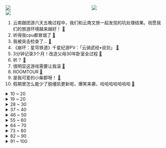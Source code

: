 <div >
	<a style="float:left;width:55%;" href = "https://github.com/anuraghazra/github-readme-stats">
	 <img src = "https://github-readme-stats.vercel.app/api?username=iuuuuuaena&theme=buefy&show_icons=true"/>
	</a>
	<a  style="float:right;width:45%" href = "https://github.com/anuraghazra/github-readme-stats">
	 <img  src="https://github-readme-stats.vercel.app/api/top-langs/?username=anuraghazra&layout=compact"/>
	</a>
	</div>

[![](https://img.shields.io/badge/jxd-@jxdgogogo.xyz-yellowgreen.svg)](https://www.jxdgogogo.xyz)<br>
1. 云南跟团游六天五晚过程中，我们和云南文旅一起发现的坑处理结果。祝愿我们的旅游环境越来越好！ [:link:](//www.bilibili.com/video/BV1DC4y1L794) <br>
2. 听得我cpu都冒烟了 [:link:](//www.bilibili.com/video/BV1V8411y7tx) <br>
3. 我被突击检查了… [:link:](//www.bilibili.com/video/BV1SC4y1R7mg) <br>
4. 《崩坏：星穹铁道》千星纪游PV：「云骑武经•说剑」 [:link:](//www.bilibili.com/video/BV12N4y1o7ET) <br>
5. 3分钟记录3个月！改造父母30年卧室全过程 [:link:](//www.bilibili.com/video/BV1kz4y1G7T9) <br>
6. 听？ [:link:](//www.bilibili.com/video/BV1Uz4y1G74P) <br>
7. 很明显这游戏需要让我滚 [:link:](//www.bilibili.com/video/BV1BF41127Pb) <br>
8. ROOMTOUR [:link:](//www.bilibili.com/video/BV1zw411w744) <br>
9. 是我可爱的小柴郡呀！ [:link:](//www.bilibili.com/video/BV1VV411c7CK) <br>
10. 假期里怎么能少了脱缰凯更新呢，爆笑来袭，哈哈哈哈哈哈哈 [:link:](//www.bilibili.com/video/BV19F41127rs) <br>
<details>
<summary>10 ~ 20</summary>

11. 我把四川做成了一块超大饼干！来带你云旅游~ [:link:](//www.bilibili.com/video/BV1Qw411a7kr) <br>
12. 整活！背着女友借钱偷偷买百万豪车…被她发现了！ [:link:](//www.bilibili.com/video/BV1Nz4y1F73L) <br>
13. 天国藏在鼻尖之下！99%的玩家通关只玩到了1% [:link:](//www.bilibili.com/video/BV1mH4y1Z7n8) <br>
14. 断更的一个月，我在民间川剧团看见真正的热爱 [:link:](//www.bilibili.com/video/BV1a34y1V7AT) <br>
15. 【(G)I-DLE】[M/V] - 'I Want That' [:link:](//www.bilibili.com/video/BV1fN4y1o7hh) <br>
16. 外国人 重庆街头第一次挑战吃 爆辣蛙 被市民围观！10分钟吃完一盆蛙 竟然是第一个挑战成功的人 ，这吃辣的能力和干饭的速度在外国友人里必须榜上有名！ [:link:](//www.bilibili.com/video/BV1Xu411T7y8) <br>
17. 爆燃！特效炸裂！原神游泳大赛！ [:link:](//www.bilibili.com/video/BV1ww411y7Dx) <br>
18. 改掉舍友的坏习惯 [:link:](//www.bilibili.com/video/BV1vC4y1L7Zp) <br>
19. 【CS沙雕动画11】最后的告别 [:link:](//www.bilibili.com/video/BV1aN4y1o7E8) <br>
</details>
<details>
<summary>19 ~ 20</summary>

20. 《幸福女仆 : 他说养我，不只是说说》豆瓣评分:10.0 [:link:](//www.bilibili.com/video/BV1bH4y1d7PL) <br>
21. “这不是你梦寐以求的长大吗？你眼眶怎么红了？” [:link:](//www.bilibili.com/video/BV1tN4y1o7KL) <br>
22. 教授在上课时得知自己获得诺贝尔奖！ [:link:](//www.bilibili.com/video/BV17w411a7hQ) <br>
23. 【轰】我精神状态真的蚌极啦！！ [:link:](//www.bilibili.com/video/BV1qN4y1f7z2) <br>
24. 今天救了一窝困在印刷厂里的猫 [:link:](//www.bilibili.com/video/BV1bN4y1o7RZ) <br>
25. 所有人都以为是小孩想拿回游泳圈，但他那一脚把我们踢成了一个无趣的大人 [:link:](//www.bilibili.com/video/BV1Qw411C7C9) <br>
26. 看来并不是颜色的问题… [:link:](//www.bilibili.com/video/BV1qH4y1d7B7) <br>
27. 师傅教大学生徒弟炒土豆丝，徒弟下次要挑战师傅 [:link:](//www.bilibili.com/video/BV14u4y1x7uu) <br>
28. “死神始终慢我一步！！” [:link:](//www.bilibili.com/video/BV18H4y1d7VJ) <br>
</details>
<details>
<summary>28 ~ 30</summary>

29. 可以应聘当鸵鸟吗？ [:link:](//www.bilibili.com/video/BV1WF41127iT) <br>
30. 每个人都该有一份，属于自己的遗愿清单，高分经典电影《遗愿清单》 [:link:](//www.bilibili.com/video/BV1uu411M7Ce) <br>
31. 进击的巨人同款雨衣 [:link:](//www.bilibili.com/video/BV1rN4y1o7kX) <br>
32. 我们是长大了，不是瞎了！同一角色对比吓死个人！ [:link:](//www.bilibili.com/video/BV1Tj411b75u) <br>
33. 泉水指挥官 [:link:](//www.bilibili.com/video/BV1Wm4y1G773) <br>
34. 有地线差点被电死，视频看到一半你能猜到故障原因吗？ [:link:](//www.bilibili.com/video/BV1EH4y1Z7V8) <br>
35. 希望大家都能接住这两个字！ [:link:](//www.bilibili.com/video/BV1Qh4y167C2) <br>
36. 母亲的一句话，让他从学霸变成了“网瘾少年”… [:link:](//www.bilibili.com/video/BV148411C7uX) <br>
37. 国庆节返校后上数学课。 [:link:](//www.bilibili.com/video/BV1YH4y1d721) <br>
</details>
<details>
<summary>37 ~ 40</summary>

38. 丑了二十多年 就让我帅这一天吧… [:link:](//www.bilibili.com/video/BV1mm4y137FL) <br>
39. 比“狮子王”更残酷，真实的动物大迁徙有多震撼...【非洲第2集】 [:link:](//www.bilibili.com/video/BV1g34y137NU) <br>
40. 《送你一箱油》之帮“喜庆哥”出婚车，我发誓我真的什么都没干！ [:link:](//www.bilibili.com/video/BV1j34y137No) <br>
41. 为了见粉丝特意准备的雷电将军私设礼服 [:link:](//www.bilibili.com/video/BV16j411b7Ug) <br>
42. 全球唯一！撒哈拉沙漠美食！流传1000年！都吃些什么？ [:link:](//www.bilibili.com/video/BV1Sw411a7fZ) <br>
43. 评价一下我弟的饭量。。 [:link:](//www.bilibili.com/video/BV1mH4y1f7mx) <br>
44. 【时代少年团】《三人行》13:稳定行 [:link:](//www.bilibili.com/video/BV1194y1h7Fi) <br>
45. 《茶馆》。老舍先生。 [:link:](//www.bilibili.com/video/BV1ku411T7KU) <br>
46. 我震撼，主办居然给我安排了8个保安… [:link:](//www.bilibili.com/video/BV18N4y1o7FX) <br>
</details>
<details>
<summary>46 ~ 50</summary>

47. 女友突然对我说“生个孩子吧”，我人都傻了！ [:link:](//www.bilibili.com/video/BV1wm4y1g7VW) <br>
48. ⚡  啊？ ⚡ [:link:](//www.bilibili.com/video/BV1Zu411u7rs) <br>
49. 太酷啦！ [:link:](//www.bilibili.com/video/BV1c8411y71e) <br>
50. 画 质 越 清 晰，童 年 却 越 来 越 模糊。。 [:link:](//www.bilibili.com/video/BV1Xz4y1G7jw) <br>
51. 细读经典：不接受任何反驳！这就是华语影史最好的战争电影 [:link:](//www.bilibili.com/video/BV1xh4y1h7Rb) <br>
52. 疯了！找到这些《猫和老鼠》表情包的出处到底多难？竟然... [:link:](//www.bilibili.com/video/BV1Ju411g74J) <br>
53. 请全村小猫吃一顿饭，一种古老的半自动云喂猫装置 [:link:](//www.bilibili.com/video/BV1uu411M7AZ) <br>
54. 用激光笔逗楼下6只猫 [:link:](//www.bilibili.com/video/BV1kp4y1c7Fb) <br>
55. 欢迎光临比奇堡精神病院 [:link:](//www.bilibili.com/video/BV1h34y1V7Sd) <br>
</details>
<details>
<summary>55 ~ 60</summary>

56. 混子的爱恨情仇 [:link:](//www.bilibili.com/video/BV1uV411c7dR) <br>
57. 仙侠剧都不敢这么拍！原神修仙法力无边！ [:link:](//www.bilibili.com/video/BV1hH4y1f7ko) <br>
58. 杀疯了！这才是真正的顶级大女主《穿进赛博游戏后干掉boss成功上位》 [:link:](//www.bilibili.com/video/BV1V84y1S7su) <br>
59. ？ [:link:](//www.bilibili.com/video/BV1fV411F7GU) <br>
60. 这就是贫僧西天取回的真经！！！ [:link:](//www.bilibili.com/video/BV1SH4y1f7ea) <br>
61. 受 不 了 了 [:link:](//www.bilibili.com/video/BV1ZF41127ML) <br>
62. 吕布出制裁，一劈一个不吭声 [:link:](//www.bilibili.com/video/BV1cu411M7U6) <br>
63. 个人主义盛行的美国是怎么建立国家认同的【思维实验室】 [:link:](//www.bilibili.com/video/BV1U94y1h7th) <br>
64. 手机丢失23天，我跨城60公里，从广州杀到佛山，爬楼26层，对500多户人家wifi筛查，直接带上警察找到那个人的家里，直接拿回我的手机，我要把我失去的拿回来～ [:link:](//www.bilibili.com/video/BV1GC4y1L7ng) <br>
</details>
<details>
<summary>64 ~ 70</summary>

65. 大家都在问，反超日本队的最后一棒是谁 [:link:](//www.bilibili.com/video/BV1jw411a7an) <br>
66. JENNIE Solo曲You & Me舞蹈版MV公开 [:link:](//www.bilibili.com/video/BV1oF41127TN) <br>
67. 大一刚开学 VS 开学一年后 [:link:](//www.bilibili.com/video/BV1P84y1m7Mj) <br>
68. 真诚和童心 [:link:](//www.bilibili.com/video/BV1Km4y1G7ev) <br>
69. 【英雄联盟】2023全球总决赛主题曲《登神》 [:link:](//www.bilibili.com/video/BV1am4y1V7vf) <br>
70. 国庆开学补作业的我 [:link:](//www.bilibili.com/video/BV1o8411C7FR) <br>
71. 你再生气，我要生气了！ [:link:](//www.bilibili.com/video/BV1vz4y1G7yt) <br>
72. 真气人啊，第一次看火箭发射，还拍错了 [:link:](//www.bilibili.com/video/BV1v34y1V7UY) <br>
73. 10个打工人变态神器，我打算节后偷偷用起来 [:link:](//www.bilibili.com/video/BV1n84y1U7d7) <br>
</details>
<details>
<summary>73 ~ 80</summary>

74. 画手接稿的每一天be like： [:link:](//www.bilibili.com/video/BV1sw41127kz) <br>
75. 狗真的会越养越像主人 [:link:](//www.bilibili.com/video/BV1AN411J7Jz) <br>
76. 神秘武器：幻影弯刀的传奇历史 [:link:](//www.bilibili.com/video/BV1Um4y137Dy) <br>
77. 你好！您叫的滴滴专车到了！！【BUG快乐阴人流#11】 [:link:](//www.bilibili.com/video/BV1D94y1h7Ha) <br>
78. 【黑猫】便利店 [:link:](//www.bilibili.com/video/BV1A94y1a7c3) <br>
79. 假期结束了，我又回到了我背井离乡的小屋 [:link:](//www.bilibili.com/video/BV19H4y1d71i) <br>
80. 襄儿，别去风陵渡 [:link:](//www.bilibili.com/video/BV1g94y1a7ZG) <br>
81. 杀死我拖延的一段话： [:link:](//www.bilibili.com/video/BV12C4y1o7gi) <br>
82. 【原神整活】😝枫丹就交给你了，达达利亚！ [:link:](//www.bilibili.com/video/BV1a8411C7vm) <br>
</details>
<details>
<summary>82 ~ 90</summary>

83. 莱欧：监狱里怎么都是些奇怪的人啊！！ [:link:](//www.bilibili.com/video/BV1AC4y1Z75D) <br>
84. 真有男孩子会爱上妈妈的闺蜜吗？你能接受差多少岁的姐弟恋？ [:link:](//www.bilibili.com/video/BV1Pm4y1G7HE) <br>
85. 中考前没发现我，你就亏大了 [:link:](//www.bilibili.com/video/BV1EH4y1f71C) <br>
86. 最感动的一集 [:link:](//www.bilibili.com/video/BV1Uu411T7h7) <br>
87. 让子弹飞，但是萝莉音葛优【全女声配音】 [:link:](//www.bilibili.com/video/BV1r94y1h7Ze) <br>
88. 《顶级理解》 [:link:](//www.bilibili.com/video/BV1Bw411a7cR) <br>
89. 爆肝！up主自制漫画带你走进《明朝那些事儿》！ [:link:](//www.bilibili.com/video/BV1WF41127wv) <br>
90. 阿姨，你好像没遮住 [:link:](//www.bilibili.com/video/BV1vN4y1o73u) <br>
91. 「花生」浅谈33台iPad发展史：十四年了，一个能打的都没有 [:link:](//www.bilibili.com/video/BV1Fz4y1F7Dc) <br>
</details>
<details>
<summary>91 ~ 100</summary>

92. 宠物毛毛不要丢，那是它能留下来最后的回忆 [:link:](//www.bilibili.com/video/BV1cu411g7gH) <br>
93. 天不生我键盘侠，万古键道如长夜！《键来》！ [:link:](//www.bilibili.com/video/BV1dh4y167eb) <br>
94. 解锁新剧情，新人物！ [:link:](//www.bilibili.com/video/BV1L34y137KX) <br>
95. 保命的知识又增加了！高铁站真的不能打伞，原来死亡离我们这么近 [:link:](//www.bilibili.com/video/BV1534y1N7JZ) <br>
96. 双厨探店 |压力拉满！两个专业厨师一起探店到底有多恐怖！ [:link:](//www.bilibili.com/video/BV1WC4y1o72c) <br>
97. 原来老鼠夹竟然也可以变成乐器，今天我真的是悟了！ [:link:](//www.bilibili.com/video/BV1XB4y1f7rM) <br>
98. 想起17年第一次出cos去漫展，有来集邮的，也有很多夸我的，第一次被真的多人夸夸，当时拍了cos照片就发QQ空间，不管出的好不好，QQ好友都会夸我，都会给我的… [:link:](//www.bilibili.com/video/BV1aF41127jA) <br>
99. 《根据真实故事改编》 [:link:](//www.bilibili.com/video/BV1Pu411M7DN) <br>
100. 墓地当保洁，客户沉默寡言，职场关系单纯，简直是社恐人的天堂！ [:link:](//www.bilibili.com/video/BV1G8411C7Sb) <br>
</details>
